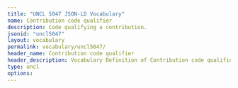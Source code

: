 ```yaml
---
title: "UNCL 5047 JSON-LD Vocabulary"
name: Contribution code qualifier
description: Code qualifying a contribution.
jsonid: "uncl5047"
layout: vocabulary
permalink: vocabulary/uncl5047/
header_name: Contribution code qualifier
header_description: Vocabulary Definition of Contribution code qualifier semantics in HTML format. JSON-LD format is available at [uncl5047.jsonld](https://edi3.org/vocabulary/uncl5047.jsonld)
type: uncl
options:
---
```

